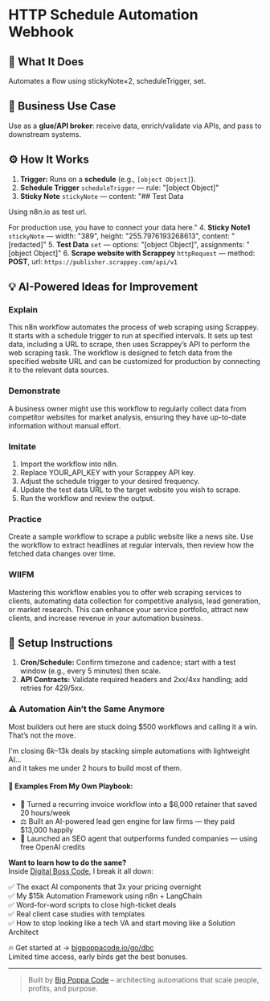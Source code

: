 # HTTP Schedule Automation Webhook
  ## 🚀 What It Does
  Automates a flow using stickyNote×2, scheduleTrigger, set.
  
  ## 💼 Business Use Case
  Use as a **glue/API broker**: receive data, enrich/validate via APIs, and pass to downstream systems.
  
  ## ⚙️ How It Works
  1. **Trigger:** Runs on a **schedule** (e.g., `[object Object]`).
  2. **Schedule Trigger** `scheduleTrigger` — rule: "[object Object]"
3. **Sticky Note** `stickyNote` — content: "## Test Data 

Using n8n.io as test url.

For production use, you have to connect your data here."
4. **Sticky Note1** `stickyNote` — width: "389", height: "255.7976193268613", content: "[redacted]"
5. **Test Data** `set` — options: "[object Object]", assignments: "[object Object]"
6. **Scrape website with Scrappey** `httpRequest` — method: **POST**, url: `https://publisher.scrappey.com/api/v1`
  
  ## 💡 AI-Powered Ideas for Improvement
  ### Explain
This n8n workflow automates the process of web scraping using Scrappey. It starts with a schedule trigger to run at specified intervals. It sets up test data, including a URL to scrape, then uses Scrappey’s API to perform the web scraping task. The workflow is designed to fetch data from the specified website URL and can be customized for production by connecting it to the relevant data sources.

### Demonstrate
A business owner might use this workflow to regularly collect data from competitor websites for market analysis, ensuring they have up-to-date information without manual effort.

### Imitate
1. Import the workflow into n8n.
2. Replace YOUR_API_KEY with your Scrappey API key.
3. Adjust the schedule trigger to your desired frequency.
4. Update the test data URL to the target website you wish to scrape.
5. Run the workflow and review the output.

### Practice
Create a sample workflow to scrape a public website like a news site. Use the workflow to extract headlines at regular intervals, then review how the fetched data changes over time.

### WIIFM
Mastering this workflow enables you to offer web scraping services to clients, automating data collection for competitive analysis, lead generation, or market research. This can enhance your service portfolio, attract new clients, and increase revenue in your automation business.
  
  ## 🔧 Setup Instructions
  1. **Cron/Schedule:** Confirm timezone and cadence; start with a test window (e.g., every 5 minutes) then scale.
2. **API Contracts:** Validate required headers and 2xx/4xx handling; add retries for 429/5xx.
  
### ⚠️ Automation Ain’t the Same Anymore

Most builders out here are stuck doing $500 workflows and calling it a win.  
That’s not the move.  

I'm closing $6k–$13k deals by stacking simple automations with lightweight AI...  
and it takes me under 2 hours to build most of them.

#### 🧠 Examples From My Own Playbook:
- 🔁 Turned a recurring invoice workflow into a $6,000 retainer that saved 20 hours/week  
- ⚖️ Built an AI-powered lead gen engine for law firms — they paid $13,000 happily  
- 🚀 Launched an SEO agent that outperforms funded companies — using free OpenAI credits  

**Want to learn how to do the same?**  
Inside [Digital Boss Code](https://bigpoppacode.io/go/dbc), I break it all down:

✅ The exact AI components that 3x your pricing overnight  
✅ My $15k Automation Framework using n8n + LangChain  
✅ Word-for-word scripts to close high-ticket deals  
✅ Real client case studies with templates  
✅ How to stop looking like a tech VA and start moving like a Solution Architect  

🔥 Get started at → [bigpoppacode.io/go/dbc](https://bigpoppacode.io/go/dbc)  
Limited time access, early birds get the best bonuses.

---
> Built by [Big Poppa Code](https://bigpoppacode.io) – architecting automations that scale people, profits, and purpose.
  